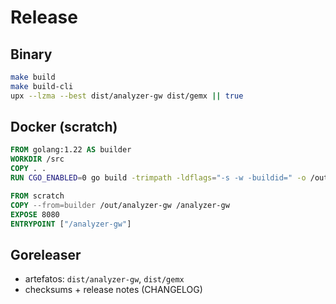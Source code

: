 
# Release

## Binary

```bash
make build
make build-cli
upx --lzma --best dist/analyzer-gw dist/gemx || true
```

## Docker (scratch)

```dockerfile
FROM golang:1.22 AS builder
WORKDIR /src
COPY . .
RUN CGO_ENABLED=0 go build -trimpath -ldflags="-s -w -buildid=" -o /out/analyzer-gw ./cmd/gw

FROM scratch
COPY --from=builder /out/analyzer-gw /analyzer-gw
EXPOSE 8080
ENTRYPOINT ["/analyzer-gw"]
```

## Goreleaser

* artefatos: `dist/analyzer-gw`, `dist/gemx`
* checksums + release notes (CHANGELOG)
